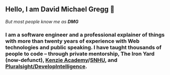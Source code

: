 ## Hello, I am David Michael Gregg 👋
*But most people know me as **DMG***

### I am a software engineer and a professional explainer of things with more than twenty years of experience with Web technologies and public speaking. I have taught thousands of people to code – through private mentorship, The Iron Yard (now-defunct), [Kenzie Academy](https://kenzie.academy)/[SNHU](https://en.wikipedia.org/wiki/Southern_New_Hampshire_University), and [Pluralsight/DevelopIntelligence](https://www.developintelligence.com/).
